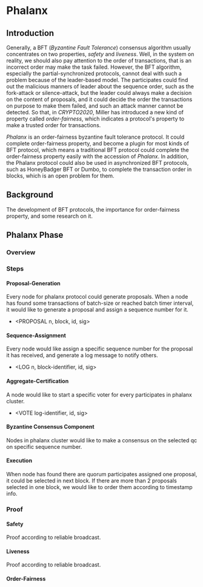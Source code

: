 # Phalanx

## Introduction
Generally, a BFT (*Byzantine Fault Tolerance*) consensus algorithm usually concentrates on two properties, *safety* and *liveness*. 
Well, in the system on reality, we should also pay attention to the order of transactions, that is an incorrect order may make the task failed. 
However, the BFT algorithm, especially the partial-synchronized protocols, cannot deal with such a problem because of the leader-based model.
The participates could find out the malicious manners of leader about the sequence order, such as the 
fork-attack or silence-attack, but the leader could always make a decision on the content of proposals, 
and it could decide the order the transactions on purpose to make them failed, and such an attack manner cannot be detected.
So that, in *CRYPTO2020*, Miller has introduced a new kind of property called *order-fairness*, which indicates
a protocol's property to make a trusted order for transactions. 

*Phalanx* is an order-fairness byzantine fault tolerance protocol. 
It could complete order-fairness property, and become a plugin for most kinds of BFT protocol, 
which means a traditional BFT protocol could complete the order-fairness property easily with the accession of *Phalanx*.
In addition, the Phalanx protocol could also be used in asynchronized BFT protocols, such as HoneyBadger BFT or Dumbo,
to complete the transaction order in blocks, which is an open problem for them.

## Background
The development of BFT protocols, the importance for order-fairness property, and some research on it.

## Phalanx Phase
### Overview

### Steps
#### Proposal-Generation
Every node for phalanx protocol could generate proposals.
When a node has found some transactions of batch-size or reached batch timer interval, 
it would like to generate a proposal and assign a sequence number for it.
- <PROPOSAL n, block, id, sig>

#### Sequence-Assignment
Every node would like assign a specific sequence number for the proposal it has received, 
and generate a log message to notify others.
- <LOG n, block-identifier, id, sig>

#### Aggregate-Certification
A node would like to start a specific voter for every participates in phalanx cluster.
- <VOTE log-identifier, id, sig>

#### Byzantine Consensus Component
Nodes in phalanx cluster would like to make a consensus on the selected qc on specific sequence number.

#### Execution
When node has found there are quorum participates assigned one proposal, it could be selected in next block.
If there are more than 2 proposals selected in one block, we would like to order them according to timestamp info.

### Proof
#### Safety
Proof according to reliable broadcast.

#### Liveness
Proof according to reliable broadcast.

#### Order-Fairness